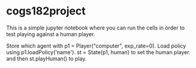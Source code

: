 # cogs182project

This is a simple jupyter notebook where you can run the cells in order to test playing against a human player.

Store which agent with p1 = Player("computer", exp_rate=0).
Load policy using p1.loadPolicy('name').
st = State(p1, human) to set the human player.
and then st.playHuman() to play.
